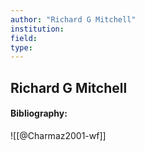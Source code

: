 ```yaml
---
author: "Richard G Mitchell"
institution:
field:
type:
---
```


## Richard G Mitchell
#### Bibliography:

![[@Charmaz2001-wf]]